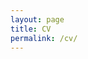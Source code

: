 ```yaml
---
layout: page
title: CV
permalink: /cv/
---
```


<html lang="tr">
<head>
  <meta charset="UTF-8">
  <title>CV İkonu</title>
  <!-- Font Awesome ekleniyor -->
  <link rel="stylesheet" href="https://cdnjs.cloudflare.com/ajax/libs/font-awesome/6.4.0/css/all.min.css">
  <style>
    .cv-icon {
      font-size: 60px;
      color: #2c3e50;
      transition: all 0.3s ease;
    }
    .cv-icon:hover {
      color: #e74c3c;              /* Renk kırmızıya döner */
      transform: scale(1.2);       /* Büyür */
      text-shadow: 2px 2px 8px rgba(0,0,0,0.3); /* Hafif gölge */
    }
  </style>
</head>
<body>
  <a href="https://furkandikmen.com/assets/CV/CV_Furkan_Dikmen_ (15).pdf" target="_blank">
    <i class="fa-solid fa-file-pdf cv-icon"></i>
  </a>
</body>
</html>


